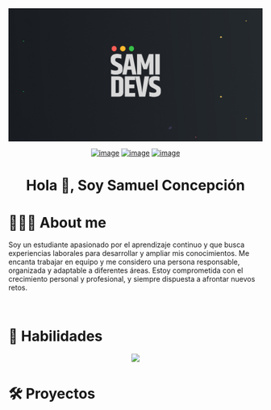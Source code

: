 <img alt="Banner" src="banner-perfil.jpg" align="center"/>
<div align="center">

[![image](https://img.shields.io/badge/LinkedIn-0077B5?style=for-the-badge&logo=linkedin&logoColor=white)](https://www.linkedin.com/in/samidev444/)
[![image](https://img.shields.io/badge/Instagram-E4405F?style=for-the-badge&logo=instagram&logoColor=white)](https://www.instagram.com/sxmidev444/)
[![image](https://img.shields.io/badge/Gmail-D14836?style=for-the-badge&logo=gmail&logoColor=white)](mailto:samideveloper1210@gmail.com)
  
</div>
<h1 align="center"> Hola 👋, Soy Samuel Concepción</h1>

<h1>👨🏻‍💻 About me</h1>
<p>
  Soy un estudiante apasionado por el aprendizaje continuo y que busca experiencias laborales para desarrollar y ampliar mis conocimientos. Me encanta trabajar en equipo y me considero una persona responsable, organizada y adaptable a diferentes áreas. Estoy comprometida con el crecimiento personal y profesional, y siempre dispuesta a afrontar nuevos retos.
 
</p>

<br>
<h1></h1>
<h1>📎 Habilidades</h1>
<p align="center">
  <a href="https://skillicons.dev">
    <img src="https://skillicons.dev/icons?i=js,notion,css,figma,github,html,windows,vscode" />
  </a>
</p>

<h1>🛠 Proyectos</h1>


